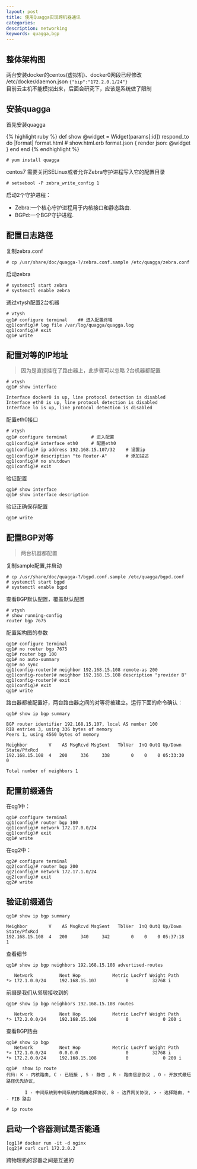 ```yaml
---
layout: post
title: 使用Quagga实现跨机器通讯 
categories: 
description: networking 
keywords: quagga,bgp
---
```



## 整体架构图

<object data="/images/quagga-docker.svg" type="image/svg+xml"></object>


两台安装docker的centos(虚拟机)、docker0网段已经修改 /etc/docker/daemon.json ``` {"bip":"172.2.0.1/24"} ```  
目前云主机不能模拟出来，后面会研究下，应该是系统做了限制

##  安装quagga

首先安装quagga

{% highlight ruby %}
def show
  @widget = Widget(params[:id])
  respond_to do |format|
    format.html # show.html.erb
    format.json { render json: @widget }
  end
end
{% endhighlight %}


```
# yum install quagga
```
centos7 需要关闭SELinux或者允许Zebra守护进程写入它的配置目录
```
# setsebool -P zebra_write_config 1 
```
启动2个守护进程：
- Zebra:一个核心守护进程用于内核接口和静态路由.
- BGPd:一个BGP守护进程.

## 配置日志路径

复制zebra.conf
```
# cp /usr/share/doc/quagga-?/zebra.conf.sample /etc/quagga/zebra.conf 
```
启动zebra
```
# systemctl start zebra
# systemctl enable zebra 
```
通过vtysh配置2台机器

```
# vtysh
qg1# configure terminal    ## 进入配置终端
qg1(config)# log file /var/log/quagga/quagga.log
qg1(config)# exit
qg1# write

```
## 配置对等的IP地址
> 因为是直接挂在了路由器上，此步骤可以忽略 2台机器都配置

```
# vtysh
qg1# show interface
```

```
Interface docker0 is up, line protocol detection is disabled
Interface eth0 is up, line protocol detection is disabled
Interface lo is up, line protocol detection is disabled
```

配置eth0接口
```
# vtysh
qg1# configure terminal         # 进入配置
qg1(config)# interface eth0     # 配置eth0
qg1(config)# ip address 192.168.15.107/32    # 设置ip
qg1(config)# description "to Router-A"       # 添加描述
qg1(config)# no shutdown
qg1(config)# exit
```
验证配置
```
qg1# show interface 
qg1# show interface description
```
验证正确保存配置
```
qg1# write
```

## 配置BGP对等
> 两台机器都配置

复制sample配置,并启动
```
# cp /usr/share/doc/quagga-?/bgpd.conf.sample /etc/quagga/bgpd.conf 
# systemctl start bgpd
# systemctl enable bgpd
```
查看BGP默认配置，覆盖默认配置
```
# vtysh
# show running-config 
router bgp 7675
```

配置架构图的参数
```
qg1# configure terminal
qg1# no router bgp 7675
qg1# router bgp 100
qg1# no auto-summary
qg1# no sync
qg1(config-router)# neighbor 192.168.15.108 remote-as 200
qg1(config-router)# neighbor 192.168.15.108 description "provider B"
qg1(config-router)# exit
qg1(config)# exit
qg1# write
```
路由器都被配置好，两台路由器之间的对等将被建立。运行下面的命令确认：
```
qg1# show ip bgp summary 
```

```
BGP router identifier 192.168.15.107, local AS number 100
RIB entries 3, using 336 bytes of memory
Peers 1, using 4560 bytes of memory

Neighbor        V    AS MsgRcvd MsgSent   TblVer  InQ OutQ Up/Down  State/PfxRcd
192.168.15.108  4   200     336     338        0    0    0 05:33:30        0

Total number of neighbors 1
```

## 配置前缀通告
在qg1中：
```
qg1# configure terminal
qg1(config)# router bgp 100
qg1(config)# network 172.17.0.0/24
qg1(config)# exit
qg1# write
```
在qg2中：
```
qg2# configure terminal
qg2(config)# router bgp 200
qg2(config)# network 172.17.1.0/24
qg2(config)# exit
qg2# write
```

## 验证前缀通告
```
qg1# show ip bgp summary 
```

```
Neighbor        V    AS MsgRcvd MsgSent   TblVer  InQ OutQ Up/Down  State/PfxRcd
192.168.15.108  4   200     340     342        0    0    0 05:37:18        1
```

查看细节
```
qg1# show ip bgp neighbors 192.168.15.108 advertised-routes 
```

```
   Network          Next Hop            Metric LocPrf Weight Path
*> 172.1.0.0/24     192.168.15.107           0         32768 i
```

前缀是我们从邻居接收到的
```
qg1# show ip bgp neighbors 192.168.15.108 routes
```

```
   Network          Next Hop            Metric LocPrf Weight Path
*> 172.2.0.0/24     192.168.15.108           0             0 200 i
```
查看BGP路由
```
qg1# show ip bgp
   Network          Next Hop            Metric LocPrf Weight Path
*> 172.1.0.0/24     0.0.0.0                  0         32768 i
*> 172.2.0.0/24     192.168.15.108           0             0 200 i

qg1#  show ip route
代码: K - 内核路由, C - 已链接 , S - 静态 , R - 路由信息协议 , O - 开放式最短路径优先协议,
 
       I - 中间系统到中间系统的路由选择协议, B - 边界网关协议, > - 选择路由, * - FIB 路由

# ip route 
```

## 启动一个容器测试是否能通
```
[qg1]# docker run -it -d nginx
[qg2]# curl curl 172.2.0.2
```
跨物理机的容器之间是互通的